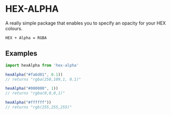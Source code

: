 # HEX-ALPHA

A really simple package that enables you to specify an opacity for your HEX colours.

```
HEX + Alpha = RGBA
```

## Examples

```javascript
import hexAlpha from 'hex-alpha'

hexAlpha("#fa6d01", 0.1))
// returns "rgba(250,109,1, 0.1)"

hexAlpha("#000000", 1))
// returns "rgba(0,0,0,1)"

hexAlpha("#ffffff"))
// returns "rgb(255,255,255)"
```
